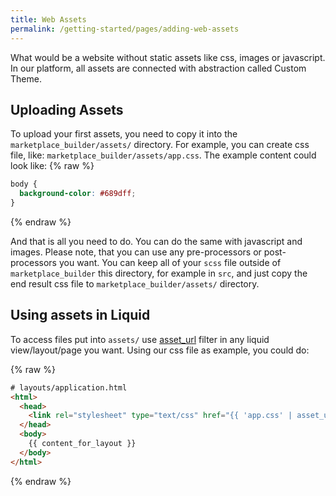 ```yaml
---
title: Web Assets
permalink: /getting-started/pages/adding-web-assets
---
```


What would be a website without static assets like css, images or javascript. In our platform, all assets are connected with abstraction called Custom Theme.

## Uploading Assets

To upload your first assets, you need to copy it into the `marketplace_builder/assets/` directory. For example, you can create css file, like: `marketplace_builder/assets/app.css`. The example content could look like:
{% raw %}

```css
body {
  background-color: #689dff;
}
```

{% endraw %}

And that is all you need to do. You can do the same with javascript and images. Please note, that you can use any pre-processors or post-processors you want. You can keep all of your `scss` file outside of `marketplace_builder` this directory, for example in `src`, and just copy the end result css file to `marketplace_builder/assets/` directory.

## Using assets in Liquid

To access files put into `assets/` use [asset_url](/reference/liquid-filters#asset_url) filter in any liquid view/layout/page you want. Using our css file as example, you could do:

{% raw %}

```html
# layouts/application.html
<html>
  <head>
    <link rel="stylesheet" type="text/css" href="{{ 'app.css' | asset_url }}">
  </head>
  <body>
    {{ content_for_layout }}
  </body>
</html>
```

{% endraw %}
